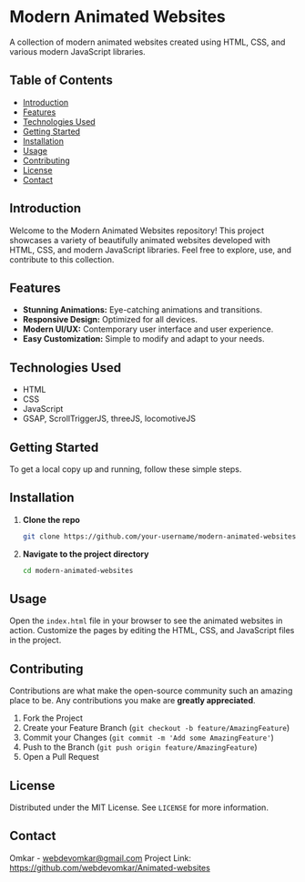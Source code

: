 # Modern Animated Websites

A collection of modern animated websites created using HTML, CSS, and various modern JavaScript libraries.

## Table of Contents
- [Introduction](#introduction)
- [Features](#features)
- [Technologies Used](#technologies-used)
- [Getting Started](#getting-started)
- [Installation](#installation)
- [Usage](#usage)
- [Contributing](#contributing)
- [License](#license)
- [Contact](#contact)

## Introduction
Welcome to the Modern Animated Websites repository! This project showcases a variety of beautifully animated websites developed with HTML, CSS, and modern JavaScript libraries. Feel free to explore, use, and contribute to this collection.

## Features
- **Stunning Animations:** Eye-catching animations and transitions.
- **Responsive Design:** Optimized for all devices.
- **Modern UI/UX:** Contemporary user interface and user experience.
- **Easy Customization:** Simple to modify and adapt to your needs.

## Technologies Used
- HTML
- CSS
- JavaScript
- GSAP, ScrollTriggerJS, threeJS, locomotiveJS 

## Getting Started
To get a local copy up and running, follow these simple steps.

## Installation
1. **Clone the repo**
    ```sh
    git clone https://github.com/your-username/modern-animated-websites.git
    ```
2. **Navigate to the project directory**
    ```sh
    cd modern-animated-websites
    ```

## Usage
Open the `index.html` file in your browser to see the animated websites in action. Customize the pages by editing the HTML, CSS, and JavaScript files in the project.


## Contributing
Contributions are what make the open-source community such an amazing place to be. Any contributions you make are **greatly appreciated**.

1. Fork the Project
2. Create your Feature Branch (`git checkout -b feature/AmazingFeature`)
3. Commit your Changes (`git commit -m 'Add some AmazingFeature'`)
4. Push to the Branch (`git push origin feature/AmazingFeature`)
5. Open a Pull Request

## License
Distributed under the MIT License. See `LICENSE` for more information.

## Contact
Omkar - webdevomkar@gmail.com
Project Link: https://github.com/webdevomkar/Animated-websites
